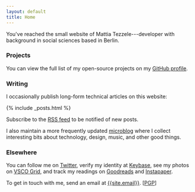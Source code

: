 ```yaml
---
layout: default
title: Home
---
```


You've reached the small website of Mattia Tezzele---developer with background in social sciences based in Berlin.

### Projects

You can view the full list of my open-source projects on my [GitHub profile](http://github.com/mrzool).

### Writing

I occasionally publish long-form technical articles on this website:

{% include _posts.html %}

Subscribe to the [RSS feed](/feed.xml) to be notified of new posts.

I also maintain a more frequently updated [microblog](http://notes.mrzool.cc) where I collect interesting bits about technology, design, music, and other good things.

### Elsewhere

You can follow me on [Twitter](http://twitter.com/mrzool_), verify my identity at [Keybase](https://keybase.io/zool), see my photos on [VSCO Grid](https://mrzool.vsco.co/), and track my readings on [Goodreads](http://www.goodreads.com/mrzool) and [Instapaper](https://www.instapaper.com/p/__zool).

To get in touch with me, send an email at [{{site.email}}](mailto:{{site.email}}). [[PGP](https://keybase.io/zool/key.asc)]
